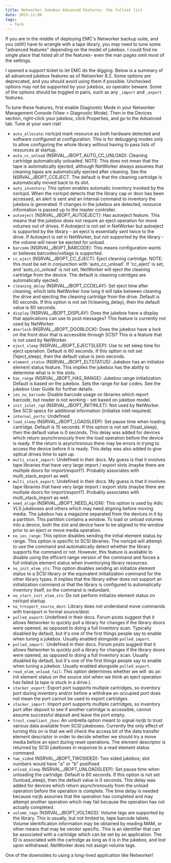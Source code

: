 ```yaml
---
title: Networker Jukebox Advanced Features- the fullest list
date: 2015-12-08
tags:
  - Tech
---
```


If you are in the middle of deploying EMC's Networker backup suite, and you (still!) have to wrangle with a tape library, you may need to tune some "advanced features" depending on the model of jukebox. I could find no single place that listed all of the features- even the man pages omit most of the settings.  
  
I opened a support ticket to let EMC do the digging. Below is a summary of all advanced jukebox features as of Networker 8.2. Some options are deprecated, and you should avoid using them if possible. Unchecked options may not be supported by your jukebox, so operator beware. Some of the options should be toggled in pairs, such as any `_import` and `_export` features.
  
To tune these features, first enable Diagnostic Mode in your Networker Management Console (View > Diagnostic Mode). Then in the Devices section, right-click your jukebox, click Properties, and go to the Advanced tab. Tune at your own risk!

*   `auto_allocate`: nsrlcpd mark resource as both hardware detected and software configured at configuration. This is for debugging modes only to allow configuring the whole library without having to pass lists of resources at startup.
*   `auto_cc_unload` (NSRVAL_JBOPT_AUTO_CC_UNLOAD): Cleaning cartridge automatically unloaded. NOTE: This does not mean that the tape is automatically ejected, although NetWorker always assumes that cleaning tapes are automatically ejected after cleaning. See the NSRVAL_JBOPT_CCEJECT. The default is that the cleaning cartridge is automatically moved back to its slot.
*   `auto_inventory`: This option enables automatic inventory invoked by the nsrlcpd. When the nsrlcpd detects that the library cap or door has been accessed, an alert is sent and an internal command to inventory the jukebox is generated. If changes in the jukebox are detected, resource information is passed up to the master controller.
*   `autoeject` (NSRVAL_JBOPT_AUTOEJECT): Has autoeject feature. This means that the jukebox does not require an eject operation for move volumes out of drives. If Autoeject is not set in NetWorker but autoeject is supported by the library - an eject is essentially sent twice to the drive. If Autoeject is set in NetWorker, but not supported by the library - the volume will never be ejected for unload.
*   `barcode` (NSRVAL_JBOPT_BARCODE): This means configuration wants or believes barcodes/voltags is supported.
*   `cc_eject` (NSRVAL_JBOPT_CC_EJECT): Eject cleaning cartridge. NOTE: this must be set in conjunction with 'auto_cc_unload'. If 'cc_eject' is set, and 'auto_cc_unload' is _not_ set, NetWorker will eject the cleaning cartridge from the device. The default is cleaning catridges are automatically ejected.
*   `cleaning_delay` (NSRVAL_JBOPT_CCDELAY): Set eject time after cleaning, which tells NetWorker how long it will take between cleaning the drive and ejecting the cleaning cartridge from the drive. Default is 60 seconds. If this option is not set (!cleaning_delay), then the default value is 60 seconds.
*   `display` (NSRVAL_JBOPT_DISPLAY): Does the jukebox have a display that applications can use to post messages? This feature is currently not used by NetWorker.
*   `doorlock` (NSRVAL_JBOPT_DOORLOCK): Does the jukebox have a lock on the front door that is accessible through SCSI? This is a feature that is not used by NetWorker.
*   `eject_sleep` (NSRVAL_JBOPT_EJECTSLEEP): Use to set sleep time for eject operation. Default is 60 seconds. If this option is not set (!eject_sleep), then the default value is zero seconds.
*   `element_status` (NSRVAL_JBOPT_ELTSTATUS): Jukebox has an initialize element status feature. This implies the jukebox has the ability to determine what is in the slots.
*   `has_range` (NSRVAL_JBOPT_HAS_RANGE): Jukebox range initialization. Default is based on the jukebox. Sets the range for bar codes. See the jukebox User Guide for further details.
*   `ies_no_barcode`: Disable barcode usage on libraries which report barcode, but reader is not working - set based on jukebox model.
*   `init_inlet_rqd` (NSRVAL_JBOPT_INITINLET): Not used by NetWorker. See SCSI specs for additional information (initialize inlet required).
*   `internal_ports`: Undefined
*   `load_sleep` (NSRVAL_JBOPT_LOADSLEEP): Set pause time when loading cartridge. Default is 15 seconds. If this option is not set (!load_sleep), then the default value is 0 seconds. This delay was added for devices which return asynchronously from the load operation before the device is ready. If the return is asynchronous there may be errors in trying to access the device before it is ready. This delay was also added to give optical drives time to spin up.
*   `multi_stack_import`: Undefined in their docs. My guess is that it involves tape libraries that have very large import / export slots (maybe there are multiple doors for import/export?). Probably associates with multi_stack_export as well.
*   `multi_stack_export`: Undefined in their docs. My guess is that it involves tape libraries that have very large import / export slots (maybe there are multiple doors for import/export?). Probably associates with multi_stack_import as well.
*   `need_align` (NSRVAL_JBOPT_NEED_ALIGN): This option is used by Adic VLS jukeboxes and others which may need aligning before moving media. The jukebox has a magazine separated from the devices in it by a partition. This partition contains a window. To load or unload volumes into a device, both the slot and device have to be aligned to the window prior to an eject or move media operation.
*   `no_ies_range`: This option disables sending the initial element status by range. This option is specific to SCSI libraries. The nsrlcpd will attempt to use the command and automatically detect whether the library supports the command or not. However, this feature is available to disable using the efficent range version of the command and forces a full initialize element status when inventorying library resources.
*   `no_init_elem_sts`: This option disables sending an initialize element status to a SCSI library or the equivalent initialization command for the other library types. It implies that the library either does not support an initialization command or that the library is configured to automatically inventory itself, so the command is redundant.
*   `no_start_init_elem_sts`: Do not perform initialize element status on nsrlcpd startup.
*   `no_trnsport_source_dest`: Library does not understand move commands with transport in format source/dest.
*   `polled_export`: Undefined in their docs. Forum posts suggest that it allows Networker to quickly poll a library for changes if the library doors were opened, as opposed to doing a full Inventory scan. Typically disabled by default, but it's one of the first things people say to enable when tuning a jukebox. Usually enabled alongside `polled_import`.
*   `polled_import`:  Undefined in their docs. Forum posts suggest that it allows Networker to quickly poll a library for changes if the library doors were opened, as opposed to doing a full Inventory scan. Usually disabled by default, but it's one of the first things people say to enable when tuning a jukebox. Usually enabled alongside `polled_export`.
*   `read_elem_unload_fail`: This option determines whether we will  do an init element status on the source slot when we think an eject operation has failed (a tape is stuck in a drive.).
*   `stacker_export`: Export port supports multiple cartridges, so inventory port during inventory and/or before a withdraw an occupied port does not mean the port cannot be used to export cartridges
*   `stacker_import`: Import port supports multiple cartridges, so inventory port after deposit to see if another cartridge is accessible, cannot assume successful deposit and leave the port empty.
*   `trust_compliant_jbox`: An umbrella option meant to signal nsrjb to trust various data available from SCSI jukeboxes. Currently the only effect of turning this on is that we will check the access bit of the data transfer element descriptor in order to decide whether we should try a move media before an eject during reset operations. The element descriptor is returned by SCSI jukeboxes in response to a read element status command.
*   `two_sided` (NSRVAL_JBOPT_TWOSIDED): Two sided jukebox; slot numbers would have "a" or "b" postfixed
*   `unload_sleep` (NSRVAL_JBOPT_UNLOADSLEEP): Set pause time when unloading the cartridge. Default is 60 seconds. If this option is not set (!unload_sleep), then the default value is 0 seconds. This delay was added for devices which return asynchronously from the unload operation before the operation is complete. The time delay is needed because nsrjb assumes that the operation has completed and may attempt another operation which may fail because the operation has not actually completed.
*   `volume_tags` (NSRVAL_JBOPT_VOLTAGS): Volume tags are supported by the library. This is usually, but not limited to, tape barcode labels. Volume identification information may be obtained by reading MAM, or other means that may be vendor specific. This is an identifier that can be associated with a cartridge which can be set by an application. The ID is associated with the cartridge as long as it is in the jukebox, and lost upon withdrawal. NetWorker does not assign volume tags.

One of the downsides to using a long-lived application like Networker!